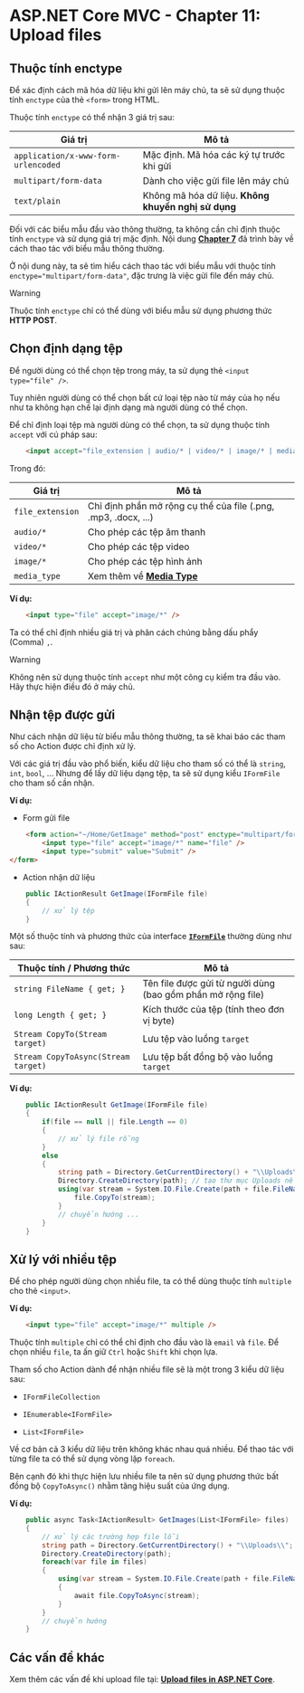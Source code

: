 # ASP.NET Core MVC - Chapter 11: Upload files

## Thuộc tính enctype

Để xác định cách mã hóa dữ liệu khi gửi lên máy chủ, ta sẽ sử dụng thuộc tính `enctype` của thẻ `<form>` trong HTML.

Thuộc tính `enctype` có thể nhận 3 giá trị sau:

| Giá trị | Mô tả |
| --- | --- |
| `application/x-www-form-urlencoded` | Mặc định. Mã hóa các ký tự trước khi gửi |
| `multipart/form-data` | Dành cho việc gửi file lên máy chủ |
| `text/plain` | Không mã hóa dữ liệu. **Không khuyến nghị sử dụng** |

Đối với các biểu mẫu đầu vào thông thường, ta không cần chỉ định thuộc tính `enctype` và sử dụng giá trị
mặc định. Nội dung [**Chapter 7**](/Chapter7.md) đã trình bày về cách thao tác với biểu mẫu thông thường.

Ở nội dung này, ta sẽ tìm hiểu cách thao tác với biểu mẫu với thuộc tính `enctype="multipart/form-data"`, 
đặc trưng là việc gửi file đến máy chủ.

> [!Warning]
> Thuộc tính `enctype` chỉ có thể dùng với biểu mẫu sử dụng phương thức **HTTP POST**.


## Chọn định dạng tệp

Để người dùng có thể chọn tệp trong máy, ta sử dụng thẻ `<input type="file" />`.

Tuy nhiên người dùng có thể chọn bất cứ loại tệp nào từ máy của họ nếu như ta không hạn chế lại định 
dạng mà người dùng có thể chọn.

Để chỉ định loại tệp mà người dùng có thể chọn, ta sử dụng thuộc tính `accept` với cú pháp sau:

```html
    <input accept="file_extension | audio/* | video/* | image/* | media_type" />
```

Trong đó:

| Giá trị | Mô tả |
| --- | --- |
| `file_extension` | Chỉ định phần mở rộng cụ thể của file (.png, .mp3, .docx, ...) |
| `audio/*` | Cho phép các tệp âm thanh |
| `video/*` | Cho phép các tệp video |
| `image/*` | Cho phép các tệp hình ảnh |
| `media_type` | Xem thêm về [**Media Type**](https://www.iana.org/assignments/media-types/media-types.xhtml) |

**Ví dụ:**

```html
    <input type="file" accept="image/*" />
```
Ta có thể chỉ định nhiều giá trị và phân cách chúng bằng dấu phẩy (Comma) `,`.

> [!Warning]
> Không nên sử dụng thuộc tính `accept` như một công cụ kiểm tra đầu vào. Hãy thực hiện điều đó ở máy chủ.

## Nhận tệp được gửi

Như cách nhận dữ liệu từ biểu mẫu thông thường, ta sẽ khai báo các tham số cho Action được chỉ định xử
lý.

Với các giá trị đầu vào phổ biến, kiểu dữ liệu cho tham số có thể là `string`, `int`, `bool`, ... Nhưng để lấy dữ
liệu dạng tệp, ta sẽ sử dụng kiểu `IFormFile` cho tham số cần nhận.

**Ví dụ:**
* Form gửi file

```html
    <form action="~/Home/GetImage" method="post" enctype="multipart/form-data">
        <input type="file" accept="image/*" name="file" />
        <input type="submit" value="Submit" />
</form>
```
* Action nhận dữ liệu

```cs
    public IActionResult GetImage(IFormFile file)
    {
        // xử lý tệp
    }
```

Một số thuộc tính và phương thức của interface [**`IFormFile`**](https://learn.microsoft.com/en-us/dotnet/api/microsoft.aspnetcore.http.iformfile?view=aspnetcore-7.0) thường dùng như sau:

| Thuộc tính / Phương thức | Mô tả |
| --- | --- |
| `string FileName { get; }` | Tên file được gửi từ người dùng (bao gồm phần mở rộng file)
| `long Length { get; }` | Kích thước của tệp (tính theo đơn vị byte)
| `Stream CopyTo(Stream target)` | Lưu tệp vào luồng `target`
| `Stream CopyToAsync(Stream target)` | Lưu tệp bất đồng bộ vào luồng `target`

**Ví dụ:**

```cs
    public IActionResult GetImage(IFormFile file)
    {
        if(file == null || file.Length == 0)
        {
            // xử lý file rỗng
        }
        else
        {
            string path = Directory.GetCurrentDirectory() + "\\Uploads\\";
            Directory.CreateDirectory(path); // tạo thư mục Uploads nếu chưa tồn tại
            using(var stream = System.IO.File.Create(path + file.FileName)) {
                file.CopyTo(stream);
            }
            // chuyển hướng ...
        }
    }
```

## Xử lý với nhiều tệp

Để cho phép người dùng chọn nhiều file, ta có thể dùng thuộc tính `multiple` cho thẻ `<input>`.

**Ví dụ:**

```html
    <input type="file" accept="image/*" multiple />
```

Thuộc tính `multiple` chỉ có thể chỉ định cho đầu vào là `email` và `file`. Để chọn nhiều `file`, ta ấn giữ `Ctrl`
hoặc `Shift` khi chọn lựa.

Tham số cho Action dành để nhận nhiều file sẽ là một trong 3 kiểu dữ liệu sau:

* `IFormFileCollection`

* `IEnumerable<IFormFile>`

* `List<IFormFile>`

Về cơ bản cả 3 kiểu dữ liệu trên không khác nhau quá nhiều. Để thao tác với từng file ta có thể sử dụng vòng lặp `foreach`.

Bên cạnh đó khi thực hiện lưu nhiều file ta nên sử dụng phương thức bất đồng bộ `CopyToAsync()` nhằm tăng hiệu suất của ứng dụng.

**Ví dụ:**

```cs
    public async Task<IActionResult> GetImages(List<IFormFile> files)
    {
        // xử lý các trường hợp file lỗi
        string path = Directory.GetCurrentDirectory() + "\\Uploads\\";
        Directory.CreateDirectory(path);
        foreach(var file in files)
        {
            using(var stream = System.IO.File.Create(path + file.FileName))
            {
                await file.CopyToAsync(stream);
            }
        }
        // chuyển hướng
    }
```

## Các vấn đề khác

Xem thêm các vấn đề khi upload file tại: [**Upload files in ASP.NET Core**](https://learn.microsoft.com/en-us/aspnet/core/mvc/models/file-uploads?view=aspnetcore-7.0).
